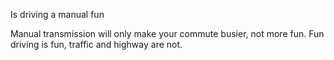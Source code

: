 Is driving a manual fun

Manual transmission will only make your commute busier, not more fun. Fun driving is fun, traffic and highway are not.